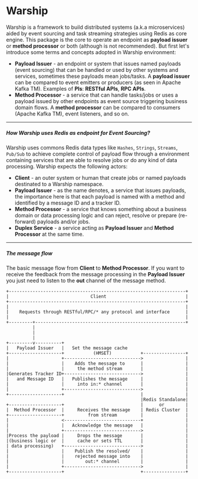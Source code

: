 # Warship

Warship is a framework to build distributed systems (a.k.a microservices) aided by event sourcing and task streaming strategies using Redis as core engine. This package is the core to operate an endpoint as **payload issuer** or **method processor** or both (although is not recommended). But first let's introduce some terms and concepts adopted in Warship environment:

* **Payload Issuer** - an endpoint or system that issues named payloads (event sourcing) that can be handled or used by other systems and services, sometimes these payloads mean jobs/tasks. A **payload issuer** can be compared to event emitters or producers (as seen in Apache Kafka TM). Examples of **PIs**: **RESTful APIs**, **RPC APIs**.
* **Method Processor** - a service that can handle tasks/jobs or uses a payload issued by other endpoints as event source triggering business domain flows. A **method processor** can be compared to consumers (Apache Kafka TM), event listeners, and so on.

---------------------------------

##### How Warship uses Redis as endpoint for Event Sourcing?

Warship uses commons Redis data types like `Hashes`, `Strings`, `Streams`, `Pub/Sub` to achieve complete control of payload flow through a environment containing services that are able to resolve jobs or do any kind of data processing. Warship expects the following actors:

- **Client** - an outer system or human that create jobs or named payloads destinated to a Warship namespace.
- **Payload Issuer** - as the name denotes, a service that issues payloads, the importance here is that each payload is named with a method and identified by a message ID and a tracker ID.
- **Method Processor** - a service that knows something about a business domain or data processing logic and can reject, resolve or prepare (re-forward) payloads and/or jobs.
- **Duplex Service** - a service acting as **Payload Issuer** and **Method Processor** at the same time.

---------------------------------

##### The message flow

The basic message flow from **Client** to **Method Processor**. If you want to receive the feedback from the message processing in the **Payload Issuer** you just need to listen to the **out** channel of the message method.

```
+-------------------------------------------------------------------+
|                               Client                              |
+-------------------------------------------------------------------+
|                                                                   |
|    Requests through RESTful/RPC/* any protocol and interface      |
|                                                                   |
+---------+---------------------------------------------------------+
          |
          |
          |
+---------v----------+
|   Payload Issuer   |   Set the message cache
+--------------------+           (HMSET)           +----------------+
|                    +----------------------------->                |
|                    |    Adds the message to      |                |
|                    |     the method stream       |                |
|Generates Tracker ID+----------------------------->                |
|   and Message ID   |   Publishes the message     |                |
|                    |     into in:* channel       |                |
|                    +----------------------------->                |
+--------------------+                             |                |
                                                   |Redis Standalone|
+--------------------+                             |      or        |
|  Method Processor  |     Receives the message    | Redis Cluster  |
+--------------------+         from stream         |                |
|                    <-----------------------------+                |
|                    |   Acknowledge the message   |                |
|                    +----------------------------->                |
|Process the payload |     Drops the message       |                |
|(business logic or  |     cache or sets TTL       |                |
| data processing)   +----------------------------->                |
|                    |    Publish the resolved/    |                |
|                    |    rejected message into    |                |
|                    |        out:* channel        |                |
|                    +----------------------------->                |
+--------------------+                             +----------------+
```